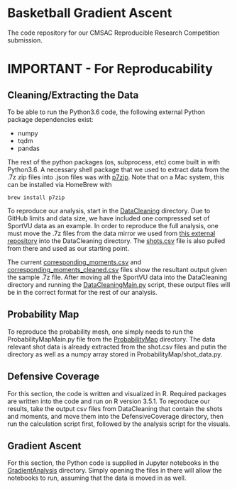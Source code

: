 # Basketball Gradient Ascent

The code repository for our CMSAC Reproducible Research Competition submission.

# IMPORTANT - For Reproducability
## Cleaning/Extracting the Data
To be able to run the Python3.6 code, the following external Python package dependencies exist:
* numpy
* tqdm
* pandas

The rest of the python packages (os, subprocess, etc) come built in with Python3.6. A necessary shell package that we
used to extract data from the .7z zip files into .json files was with [p7zip](https://www.7-zip.org/download.html). Note
that on a Mac system, this can be installed via HomeBrew with
```{bash}
brew install p7zip
```
To reproduce our analysis, start in the
[DataCleaning](https://github.com/rikhavshah/basketball-gradient-ascent/tree/master/DataCleaning) directory. Due to
GitHub limits and data size, we have included one compressed set of SportVU data as an example. In order to reproduce
the full analysis, one must move the .7z files from the data mirror we used from [this external
repository](https://github.com/sealneaward/nba-movement-data/tree/master/data) into the DataCleaning directory. The
[shots.csv](https://github.com/rikhavshah/basketball-gradient-ascent/blob/master/DataCleaning/shots/shots.csv) file is
also pulled from there and used as our starting point.

The
current
[corresponding_moments.csv](https://github.com/rikhavshah/basketball-gradient-ascent/blob/master/DataCleaning/corresponding_moments.csv)
and
[corresponding_moments_cleaned.csv](https://github.com/rikhavshah/basketball-gradient-ascent/blob/master/DataCleaning/corresponding_moments_cleaned.csv)
files show the resultant output given the sample .7z file. After moving all the SportVU data into the DataCleaning
directory and running the
[DataCleaningMain.py](https://github.com/rikhavshah/basketball-gradient-ascent/blob/master/DataCleaning/DataCleaningMain.py)
script, these output files will be in the correct format for the rest of our analysis.
## Probability Map
To reproduce the probability mesh, one simply needs to run the ProbabilityMapMain.py file from the
[ProbabilityMap](https://github.com/rikhavshah/basketball-gradient-ascent/tree/master/ProbabilityMap) directory. The
data relevant shot data is already extracted from the shot.csv files and putin the directory as well as a numpy array
stored in ProbabilityMap/shot_data.py.
## Defensive Coverage
For this section, the code is written and visualized in R. Required packages are written into the code and run on R
version 3.5.1. To reproduce our results, take the output csv files from DataCleaning that contain the shots and moments,
and move them into the DefensiveCoverage directory, then run the calculation script first, followed by the analysis
script for the visuals.
## Gradient Ascent
For this section, the Python code is supplied in Jupyter notebooks in the
[GradientAnalysis](https://github.com/rikhavshah/basketball-gradient-ascent/tree/master/GradientAnalysis) directory. Simply opening the files in there will allow the
notebooks to run, assuming that the data is moved in as well.
